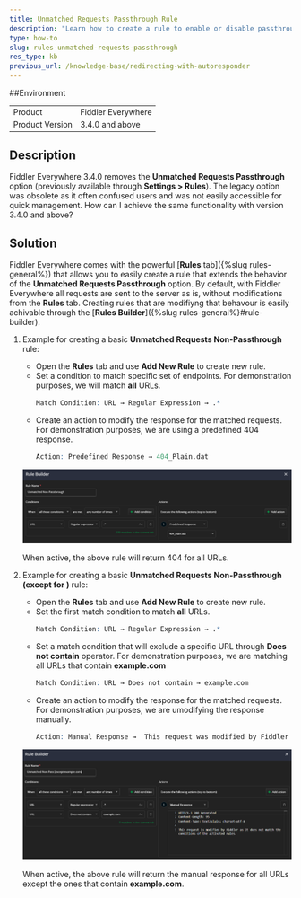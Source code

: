 ```yaml
---
title: Unmatched Requests Passthrough Rule
description: "Learn how to create a rule to enable or disable passthrough of unmatched HTTP requests."
type: how-to
slug: rules-unmatched-requests-passthrough
res_type: kb
previous_url: /knowledge-base/redirecting-with-autoresponder
---
```



##Environment

|   |   |
|---|---|
| Product   | Fiddler Everywhere |
| Product Version | 3.4.0 and above  |

## Description

Fiddler Everywhere 3.4.0 removes the **Unmatched Requests Passthrough** option (previously available through **Settings > Rules**). The legacy option was obsolete as it often confused users and was not easily accessible for quick management. How can I achieve the same functionality with version 3.4.0 and above?

## Solution

Fiddler Everywhere comes with the powerful [**Rules** tab]({%slug rules-general%}) that allows you to easily create a rule that extends the behavior of the **Unmatched Requests Passthrough** option. By default, with Fiddler Everywhere all requests are sent to the server as is, without modifications from the **Rules** tab. Creating rules that are modifiyng that behavour is easily achivable through the [**Rules Builder**]({%slug rules-general%}#rule-builder).


1. Example for creating a basic **Unmatched Requests Non-Passthrough** rule:

    - Open the **Rules** tab and use **Add New Rule** to create new rule.
    - Set a condition to match specific set of endpoints. For demonstration purposes, we will match **all** URLs.
        ```r
        Match Condition: URL → Regular Expression → .*
        ```
    - Create an action to modify the response for the matched requests. For demonstration purposes, we are using a predefined 404 response.
        ```r
        Action: Predefined Response → 404_Plain.dat
        ```
    ![](../images/livetraffic/rb/unmatched-non-pass.png)

    When active, the above rule will return 404 for all URLs.


2. Example for creating a basic **Unmatched Requests Non-Passthrough (except for <URL>)** rule:

    - Open the **Rules** tab and use **Add New Rule** to create new rule.
    - Set the first match condition to match **all** URLs.
        ```r
        Match Condition: URL → Regular Expression → .*
        ```
    - Set a match condition that will exclude a specific URL through **Does not contain** operator. For demonstration purposes, we are matching all URLs that contain **example.com**
        ```r
        Match Condition: URL → Does not contain → example.com
        ```
    - Create an action to modify the response for the matched requests. For demonstration purposes, we are umodifying the response manually.
        ```r
        Action: Manual Response →  This request was modified by Fiddler Everywhere as it does not match the conditions of the activated rules.
        ```
    ![](../images/livetraffic/rb/unmatched-non-pass-except.png)

    When active, the above rule will return the manual response for all URLs except the ones that contain **example.com**.